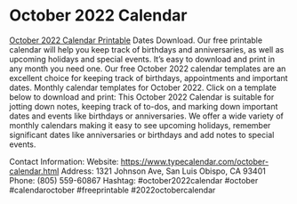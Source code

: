 # October 2022 Calendar


[October 2022 Calendar Printable](https://www.typecalendar.com/october-calendar.html) Dates Download. Our free printable calendar will help you keep track of birthdays and anniversaries, as well as upcoming holidays and special events. It’s easy to download and print in any month you need one. Our free October 2022 calendar templates are an excellent choice for keeping track of birthdays, appointments and important dates. Monthly calendar templates for October 2022. Click on a template below to download and print: This October 2022 Calendar is suitable for jotting down notes, keeping track of to-dos, and marking down important dates and events like birthdays or anniversaries. We offer a wide variety of monthly calendars making it easy to see upcoming holidays, remember significant dates like anniversaries or birthdays and add notes to special events.

Contact Information:
Website: https://www.typecalendar.com/october-calendar.html
Address: 1321 Johnson Ave, San Luis Obispo, CA 93401
Phone: (805) 559-60867
Hashtag: #october2022calendar #october #calendaroctober #freeprintable #2022octobercalendar
